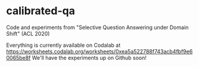 # calibrated-qa
Code and experiments from "Selective Question Answering under Domain Shift" (ACL 2020)

Everything is currently available on Codalab at https://worksheets.codalab.org/worksheets/0xea5a522788f743acb4fbf9e60065be8f
We'll have the experiments up on Github soon!
